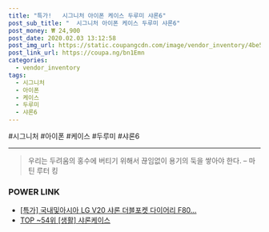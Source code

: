 ```yaml
--- 
title: "특가!   시그니처 아이폰 케이스 두루미 샤론6" 
post_sub_title: "  시그니처 아이폰 케이스 두루미 샤론6" 
post_money: ₩ 24,900 
post_date: 2020.02.03 13:12:58 
post_img_url: https://static.coupangcdn.com/image/vendor_inventory/4be5/8492bd2e17af077ea3ffd5f13156bc1177038a3bab5e9a86ea087611186a.jpg 
post_link_url: https://coupa.ng/bn1Emn 
categories: 
  - vendor_inventory 
tags: 
  - 시그니처 
  - 아이폰 
  - 케이스 
  - 두루미 
  - 샤론6 
--- 
```

  #시그니처 #아이폰 #케이스 #두루미 #샤론6 
<hr> 

> 우리는 두려움의 홍수에 버티기 위해서 끊임없이 용기의 둑을 쌓아야 한다. – 마틴 루터 킹 


### POWER LINK

* <a href="https://blog.naver.com/sakai111/221795151294" target="_blank">[특가] 국내및아시아 LG V20 샤론 더블포켓 다이어리 F80...</a>
* <a href="https://blog.naver.com/an0733/221794233576" target="_blank"> TOP ~54위 [생활] 샤론케이스</a>
